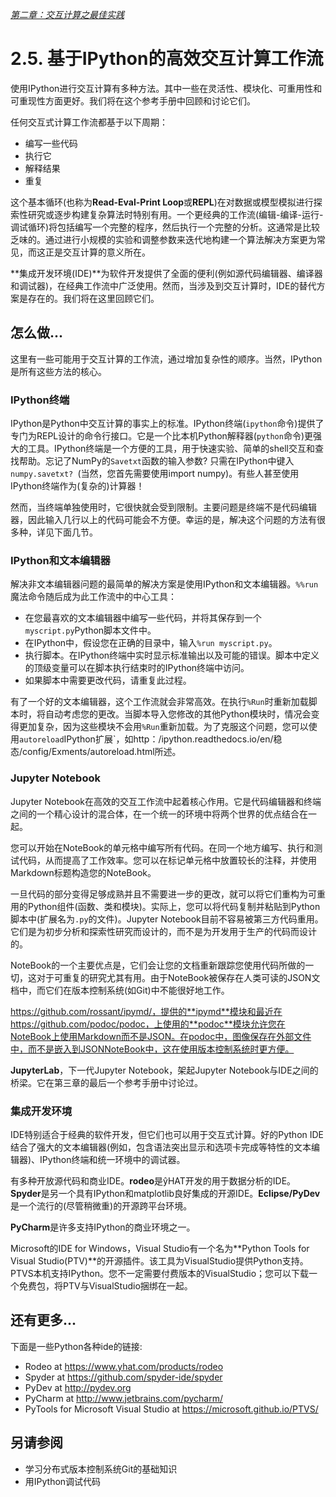 [*第二章：交互计算之最佳实践*](../)

# 2.5. 基于IPython的高效交互计算工作流

使用IPython进行交互计算有多种方法。其中一些在灵活性、模块化、可重用性和可重现性方面更好。我们将在这个参考手册中回顾和讨论它们。

任何交互式计算工作流都基于以下周期：

* 编写一些代码
* 执行它
* 解释结果
* 重复

这个基本循环(也称为**Read-Eval-Print Loop**或**REPL**)在对数据或模型模拟进行探索性研究或逐步构建复杂算法时特别有用。一个更经典的工作流(编辑-编译-运行-调试循环)将包括编写一个完整的程序，然后执行一个完整的分析。这通常是比较乏味的。通过进行小规模的实验和调整参数来迭代地构建一个算法解决方案更为常见，而这正是交互计算的意义所在。

**集成开发环境(IDE)**为软件开发提供了全面的便利(例如源代码编辑器、编译器和调试器)，在经典工作流中广泛使用。然而，当涉及到交互计算时，IDE的替代方案是存在的。我们将在这里回顾它们。

## 怎么做...

这里有一些可能用于交互计算的工作流，通过增加复杂性的顺序。当然，IPython是所有这些方法的核心。

### IPython终端

IPython是Python中交互计算的事实上的标准。IPython终端(`ipython`命令)提供了专门为REPL设计的命令行接口。它是一个比本机Python解释器(`python`命令)更强大的工具。IPython终端是一个方便的工具，用于快速实验、简单的shell交互和查找帮助。忘记了NumPy的`Savetxt`函数的输入参数? 只需在IPython中键入`numpy.savetxt? `(当然，您首先需要使用import numpy)。有些人甚至使用IPython终端作为(复杂的)计算器！

然而，当终端单独使用时，它很快就会受到限制。主要问题是终端不是代码编辑器，因此输入几行以上的代码可能会不方便。幸运的是，解决这个问题的方法有很多种，详见下面几节。

### IPython和文本编辑器

解决非文本编辑器问题的最简单的解决方案是使用IPython和文本编辑器。`%%run`魔法命令随后成为此工作流中的中心工具：

* 在您最喜欢的文本编辑器中编写一些代码，并将其保存到一个`myscript.py`Python脚本文件中。
* 在IPython中，假设您在正确的目录中，输入`%run myscript.py`。
* 执行脚本。在IPython终端中实时显示标准输出以及可能的错误。脚本中定义的顶级变量可以在脚本执行结束时的IPython终端中访问。
* 如果脚本中需要更改代码，请重复此过程。

有了一个好的文本编辑器，这个工作流就会非常高效。在执行`%Run`时重新加载脚本时，将自动考虑您的更改。当脚本导入您修改的其他Python模块时，情况会变得更加复杂，因为这些模块不会用`%Run`重新加载。为了克服这个问题，您可以使用`autoreload`IPython扩展`，如http：/ipython.readthedocs.io/en/稳态/config/Exments/autoreload.html所述。

### Jupyter Notebook

Jupyter Notebook在高效的交互工作流中起着核心作用。它是代码编辑器和终端之间的一个精心设计的混合体，在一个统一的环境中将两个世界的优点结合在一起。

您可以开始在NoteBook的单元格中编写所有代码。在同一个地方编写、执行和测试代码，从而提高了工作效率。您可以在标记单元格中放置较长的注释，并使用Markdown标题构造您的NoteBook。

一旦代码的部分变得足够成熟并且不需要进一步的更改，就可以将它们重构为可重用的Python组件(函数、类和模块)。实际上，您可以将代码复制并粘贴到Python脚本中(扩展名为`.py`的文件)。Jupyter Notebook目前不容易被第三方代码重用。它们是为初步分析和探索性研究而设计的，而不是为开发用于生产的代码而设计的。

NoteBook的一个主要优点是，它们会让您的文档重新跟踪您使用代码所做的一切，这对于可重复的研究尤其有用。由于NoteBook被保存在人类可读的JSON文档中，而它们在版本控制系统(如Git)中不能很好地工作。

https://github.com/rossant/ipymd/，提供的**ipymd**模块和最近在https://github.com/podoc/podoc，上使用的**podoc**模块允许您在NoteBook上使用Markdown而不是JSON。在podoc中，图像保存在外部文件中，而不是嵌入到JSONNoteBook中，这在使用版本控制系统时更方便。

**JupyterLab**，下一代Jupyter Notebook，架起Jupyter Notebook与IDE之间的桥梁。它在第三章的最后一个参考手册中讨论过。

### 集成开发环境

IDE特别适合于经典的软件开发，但它们也可以用于交互式计算。好的Python IDE结合了强大的文本编辑器(例如，包含语法突出显示和选项卡完成等特性的文本编辑器)、IPython终端和统一环境中的调试器。

有多种开放源代码和商业IDE。**rodeo**是ŷHAT开发的用于数据分析的IDE。**Spyder**是另一个具有IPython和matplotlib良好集成的开源IDE。**Eclipse/PyDev**是一个流行的(尽管稍微重)的开源跨平台环境。

**PyCharm**是许多支持IPython的商业环境之一。

Microsoft的IDE for Windows，Visual Studio有一个名为**Python Tools for Visual Studio(PTV)**的开源插件。该工具为VisualStudio提供Python支持。PTVS本机支持IPython。您不一定需要付费版本的VisualStudio；您可以下载一个免费包，将PTV与VisualStudio捆绑在一起。

## 还有更多...

下面是一些Python各种ide的链接:

* Rodeo at https://www.yhat.com/products/rodeo
* Spyder at https://github.com/spyder-ide/spyder
* PyDev at http://pydev.org
* PyCharm at http://www.jetbrains.com/pycharm/
* PyTools for Microsoft Visual Studio at https://microsoft.github.io/PTVS/

## 另请参阅

* 学习分布式版本控制系统Git的基础知识
* 用IPython调试代码
